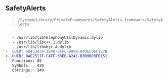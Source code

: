 ## SafetyAlerts

> `/System/Library/PrivateFrameworks/SafetyAlerts.framework/SafetyAlerts`

```diff

   - /usr/lib/libTelephonyUtilDynamic.dylib
   - /usr/lib/libc++.1.dylib
   - /usr/lib/libobjc.A.dylib
-  UUID: 68433434-3840-3FFC-9998-84DEF06F127B
+  UUID: 8AE2511F-CAFF-33EB-A241-B3B9B03FB151
   Functions: 89
   Symbols:   420
   CStrings:  349

```
